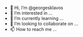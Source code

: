 - 👋 Hi, I’m @georgesklavos
- 👀 I’m interested in ...
- 🌱 I’m currently learning ...
- 💞️ I’m looking to collaborate on ...
- 📫 How to reach me ...
<!---
georgesklavos/georgesklavos is a ✨ special ✨ repository because its `README.md` (this file) appears on your GitHub profile.
You can click the Preview link to take a look at your changes.
--->
